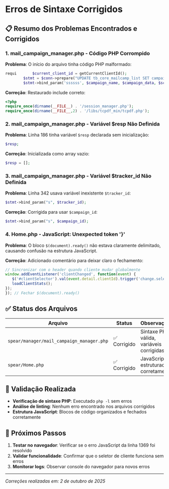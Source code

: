 # Erros de Sintaxe Corrigidos

## 📋 Resumo dos Problemas Encontrados e Corrigidos

### 1. **mail_campaign_manager.php - Código PHP Corrompido**
**Problema**: O início do arquivo tinha código PHP malformado:
```php
requi		$current_client_id = getCurrentClientId();
		$stmt = $conn->prepare("UPDATE tb_core_mailcamp_list SET campaign_name=?, campaign_data=?, scheduled_time=?, stop_time=null, camp_status=?, camp_lock=0 WHERE campaign_id=? AND client_id=?");
		$stmt->bind_param('ssssss', $campaign_name, $campaign_data, $scheduled_time, $campaign_status, $campaign_id, $current_client_id);_o		$current_client_id = getCurrentClientId();
```

**Correção**: Restaurado include correto:
```php
<?php
require_once(dirname(__FILE__) . '/session_manager.php');
require_once(dirname(__FILE__,2) . '/libs/tcpdf_min/tcpdf.php');
```

### 2. **mail_campaign_manager.php - Variável $resp Não Definida**
**Problema**: Linha 186 tinha variável `$resp` declarada sem inicialização:
```php
$resp;
```

**Correção**: Inicializada como array vazio:
```php
$resp = [];
```

### 3. **mail_campaign_manager.php - Variável $tracker_id Não Definida**
**Problema**: Linha 342 usava variável inexistente `$tracker_id`:
```php
$stmt->bind_param("s", $tracker_id);
```

**Correção**: Corrigida para usar `$campaign_id`:
```php
$stmt->bind_param("s", $campaign_id);
```

### 4. **Home.php - JavaScript: Unexpected token '}'**
**Problema**: O bloco `$(document).ready()` não estava claramente delimitado, causando confusão na estrutura JavaScript.

**Correção**: Adicionado comentário para deixar claro o fechamento:
```javascript
// Sincronizar com o header quando cliente mudar globalmente
window.addEventListener('clientChanged', function(event) {
   $('#clientSelector').val(event.detail.clientId).trigger('change.select2');
   loadClientStats();
});
}); // Fechar $(document).ready()
```

## ✅ Status dos Arquivos

| Arquivo | Status | Observações |
|---------|--------|-------------|
| `spear/manager/mail_campaign_manager.php` | ✅ Corrigido | Sintaxe PHP válida, variáveis corrigidas |
| `spear/Home.php` | ✅ Corrigido | JavaScript estruturado corretamente |

## 🧪 Validação Realizada

- **Verificação de sintaxe PHP**: Executado `php -l` sem erros
- **Análise de linting**: Nenhum erro encontrado nos arquivos corrigidos  
- **Estrutura JavaScript**: Blocos de código organizados e fechados corretamente

## 📝 Próximos Passos

1. **Testar no navegador**: Verificar se o erro JavaScript da linha 1369 foi resolvido
2. **Validar funcionalidade**: Confirmar que o seletor de cliente funciona sem erros
3. **Monitorar logs**: Observar console do navegador para novos erros

---
*Correções realizadas em: 2 de outubro de 2025*